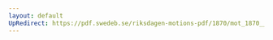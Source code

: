 ```yaml
---
layout: default
UpRedirect: https://pdf.swedeb.se/riksdagen-motions-pdf/1870/mot_1870__ak__00182/mot_1870__ak__00182_001.pdf
---
```

